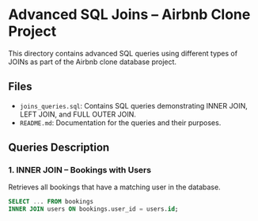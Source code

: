 # Advanced SQL Joins – Airbnb Clone Project

This directory contains advanced SQL queries using different types of JOINs as part of the Airbnb clone database project.

## Files

- `joins_queries.sql`: Contains SQL queries demonstrating INNER JOIN, LEFT JOIN, and FULL OUTER JOIN.
- `README.md`: Documentation for the queries and their purposes.

## Queries Description

### 1. INNER JOIN – Bookings with Users
Retrieves all bookings that have a matching user in the database.

```sql
SELECT ... FROM bookings
INNER JOIN users ON bookings.user_id = users.id;
